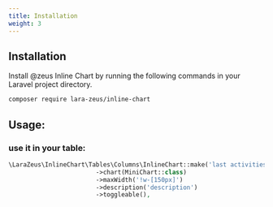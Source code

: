 ```yaml
---
title: Installation
weight: 3
---
```


## Installation

Install @zeus Inline Chart by running the following commands in your Laravel project directory.

```bash
composer require lara-zeus/inline-chart
```

## Usage:

### use it in your table:

```php
\LaraZeus\InlineChart\Tables\Columns\InlineChart::make('last activities')
                        ->chart(MiniChart::class)
                        ->maxWidth('!w-[150px]')
                        ->description('description')
                        ->toggleable(),
```